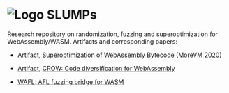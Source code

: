 # ![Logo](https://en.gravatar.com/userimage/133494879/d7a324075159773e826a7eb397da07d7.png?size=80) SLUMPs 

Research repository on randomization, fuzzing and superoptimization for WebAssembly/WASM. Artifacts and corresponding papers:

* [Artifact](utils/superoptimization-pipeline), [Superoptimization of WebAssembly Bytecode (MoreVM 2020)](http://arxiv.org/pdf/2002.10213)
    
* [Artifact](crow), [CROW: Code diversification for WebAssembly](http://arxiv.org/pdf/2008.07185)

* [WAFL: AFL fuzzing bridge for WASM](wasm-fuzzer)

